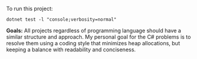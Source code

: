 To run this project:

`dotnet test -l "console;verbosity=normal"`

**Goals:**
All projects regardless of programming language should have a similar structure and approach.
My personal goal for the C# problems is to resolve them using a coding style that minimizes heap allocations, but keeping a balance with readability and conciseness.
